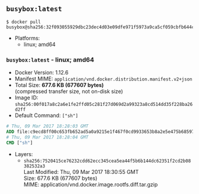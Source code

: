 ## `busybox:latest`

```console
$ docker pull busybox@sha256:32f093055929dbc23dec4d03e09dfe971f5973a9ca5cf059cbfb644c206aa83f
```

-	Platforms:
	-	linux; amd64

### `busybox:latest` - linux; amd64

-	Docker Version: 1.12.6
-	Manifest MIME: `application/vnd.docker.distribution.manifest.v2+json`
-	Total Size: **677.6 KB (677607 bytes)**  
	(compressed transfer size, not on-disk size)
-	Image ID: `sha256:00f017a8c2a6e1fe2ffd05c281f27d069d2a99323a8cd514dd35f228ba26d2ff`
-	Default Command: `["sh"]`

```dockerfile
# Thu, 09 Mar 2017 18:28:03 GMT
ADD file:c9ecd8ff00c653fb652ad5a0a9215e1f467f0cd9933653b8a2e5e475b68597ab in / 
# Thu, 09 Mar 2017 18:28:04 GMT
CMD ["sh"]
```

-	Layers:
	-	`sha256:7520415ce76232cdd62ecc345cea5ea44f5b6b144dc62351f2cd2b08382532a3`  
		Last Modified: Thu, 09 Mar 2017 18:30:55 GMT  
		Size: 677.6 KB (677607 bytes)  
		MIME: application/vnd.docker.image.rootfs.diff.tar.gzip
